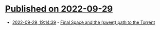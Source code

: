 # [Published on 2022-09-29](index.md)

* [2022-09-29, 19:14:39](https://lobste.rs/s/unxjqp/final_space_sweet_path_torrent) - [Final Space and the (sweet) path to the Torrent](https://apogliaghi.com/2022/09/final-space-and-the-sweet-path-to-the-torrent/)
